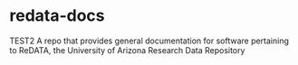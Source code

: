 # redata-docs
TEST2 
A repo that provides general documentation for software pertaining to ReDATA, the University of Arizona Research Data Repository

